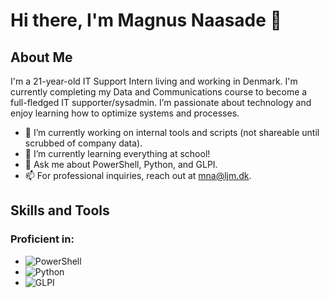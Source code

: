 # Hi there, I'm Magnus Naasade 👋

## About Me
I'm a 21-year-old IT Support Intern living and working in Denmark. I'm currently completing my Data and Communications course to become a full-fledged IT supporter/sysadmin. I’m passionate about technology and enjoy learning how to optimize systems and processes.

- 🔭 I’m currently working on internal tools and scripts (not shareable until scrubbed of company data).
- 🌱 I’m currently learning everything at school!
- 💬 Ask me about PowerShell, Python, and GLPI.
- 📫 For professional inquiries, reach out at [mna@ljm.dk](mailto:mna@ljm.dk).

## Skills and Tools
### Proficient in:
- ![PowerShell](https://img.shields.io/badge/PowerShell-%235391FE.svg?style=for-the-badge&logo=powershell&logoColor=white)
- ![Python](https://img.shields.io/badge/python-3670A0?style=for-the-badge&logo=python&logoColor=ffdd54)
- ![GLPI](https://img.shields.io/badge/-GLPI-333333?style=flat&logo=glpi)
